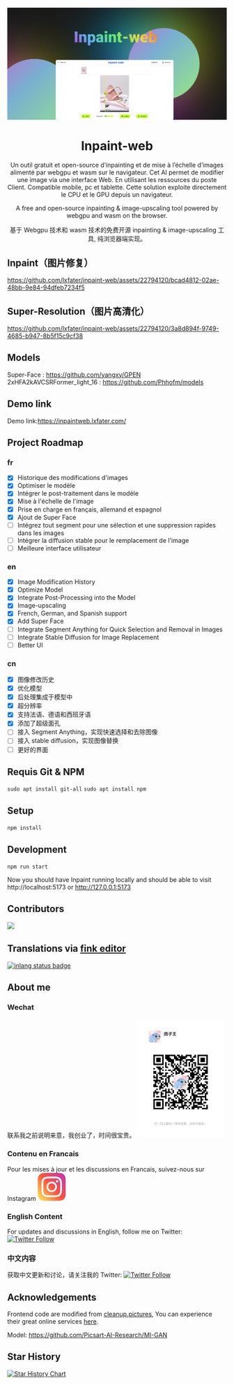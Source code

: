 ![Inpaint-web](./media/cover.png)

<div align="center">
  
# Inpaint-web

Un outil gratuit et open-source d’inpainting et de mise à l’échelle d’images alimenté par webgpu et wasm sur le navigateur.
Cet AI permet de modifier une image via une interface Web. En utilisant les ressources du poste Client.
Compatible mobile, pc et tablette. Cette solution exploite directement le CPU et le GPU depuis un navigateur.

A free and open-source inpainting & image-upscaling tool powered by webgpu and wasm on the browser.

基于 Webgpu 技术和 wasm 技术的免费开源 inpainting & image-upscaling 工具, 纯浏览器端实现。

</div>

## Inpaint（图片修复）

https://github.com/lxfater/inpaint-web/assets/22794120/bcad4812-02ae-48bb-9e84-94dfeb7234f5

## Super-Resolution（图片高清化）

https://github.com/lxfater/inpaint-web/assets/22794120/3a8d894f-9749-4685-b947-8b5f15c9cf38

## Models

Super-Face :
https://github.com/yangxy/GPEN
2xHFA2kAVCSRFormer_light_16 :
https://github.com/Phhofm/models

## Demo link

Demo link:https://inpaintweb.lxfater.com/

## Project Roadmap

### fr

- [x] Historique des modifications d'images
- [x] Optimiser le modèle
- [x] Intégrer le post-traitement dans le modèle
- [x] Mise à l'échelle de l'image
- [x] Prise en charge en français, allemand et espagnol
- [x] Ajout de Super Face
- [ ] Intégrez tout segment pour une sélection et une suppression rapides dans les images
- [ ] Intégrer la diffusion stable pour le remplacement de l'image
- [ ] Meilleure interface utilisateur

### en

- [x] Image Modification History
- [x] Optimize Model
- [x] Integrate Post-Processing into the Model
- [x] Image-upscaling
- [x] French, German, and Spanish support
- [x] Add Super Face
- [ ] Integrate Segment Anything for Quick Selection and Removal in Images
- [ ] Integrate Stable Diffusion for Image Replacement
- [ ] Better UI

### cn

- [x] 图像修改历史
- [x] 优化模型
- [x] 后处理集成于模型中
- [x] 超分辨率
- [x] 支持法语、德语和西班牙语
- [x] 添加了超级面孔
- [ ] 接入 Segment Anything，实现快速选择和去除图像
- [ ] 接入 stable diffusion，实现图像替换
- [ ] 更好的界面

## Requis Git & NPM

`sudo apt install git-all`
`sudo apt install npm`

## Setup

`npm install`

## Development

`npm run start`

Now you should have Inpaint running locally and should be able to visit http://localhost:5173 or http://127.0.0.1:5173

## Contributors

<a href="https://github.com/lxfater/inpaint-web/graphs/contributors">
  <img src="https://contrib.rocks/image?repo=lxfater/inpaint-web" />
</a>

## Translations via [fink editor](https://inlang.com/m/tdozzpar/app-inlang-editor)

[![inlang status badge](https://inlang.com/badge?url=github.com/lxfater/inpaint-web)](https://inlang.com/editor/github.com/lxfater/inpaint-web?ref=badge)

## About me

### Wechat

<div align="left">
    <span>联系我之前说明来意，我创业了，时间很宝贵。</span>
    <img src="https://raw.githubusercontent.com/lxfater/inpaint-web/main/media/wechat.jpg" style="width: 200px; display: inline-block;">
</div>

### Contenu en Francais

Pour les mises à jour et les discussions en Francais, suivez-nous sur Instagram
[![Instagram Follow N3oray](https://raw.githubusercontent.com/N3oRay/inpaint-web/main/media/instagram-s.png)](https://www.instagram.com/n3oray/)

### English Content

For updates and discussions in English, follow me on Twitter:
[![Twitter Follow](https://img.shields.io/twitter/follow/rules4thing?style=social)](https://twitter.com/rules4thing)

### 中文内容

获取中文更新和讨论，请关注我的 Twitter:
[![Twitter Follow](https://img.shields.io/twitter/follow/lxfater?style=social)](https://twitter.com/lxfater)

## Acknowledgements

Frontend code are modified from [cleanup.pictures](https://github.com/initml/cleanup.pictures), You can experience their
great online services [here](https://cleanup.pictures/).

Model: https://github.com/Picsart-AI-Research/MI-GAN

## Star History

[![Star History Chart](https://api.star-history.com/svg?repos=lxfater/inpaint-web&type=Date)](https://star-history.com/#lxfater/inpaint-web&Date)
